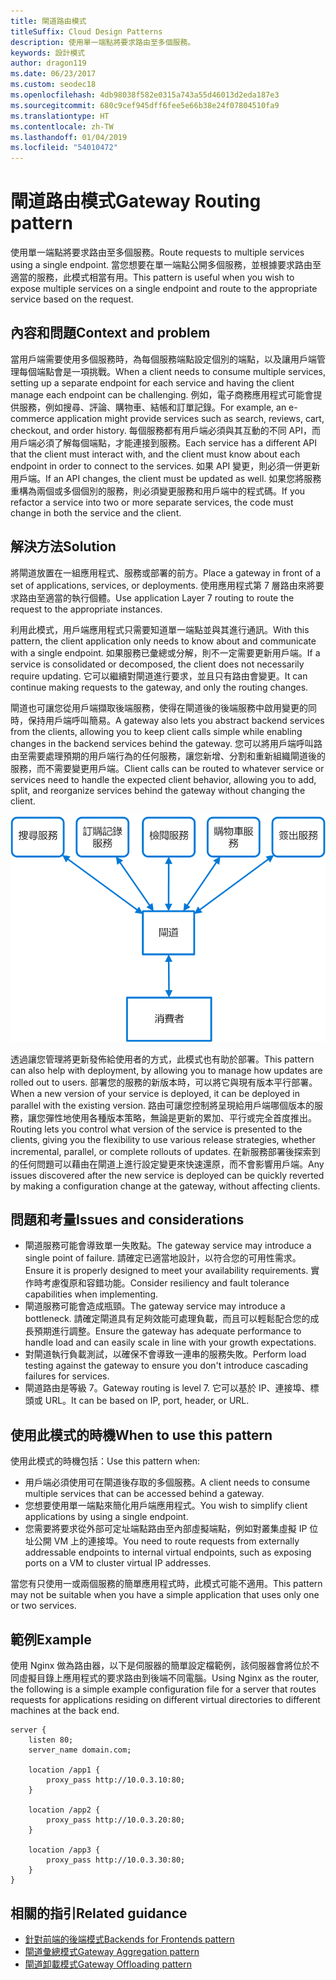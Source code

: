 ```yaml
---
title: 閘道路由模式
titleSuffix: Cloud Design Patterns
description: 使用單一端點將要求路由至多個服務。
keywords: 設計模式
author: dragon119
ms.date: 06/23/2017
ms.custom: seodec18
ms.openlocfilehash: 4db98038f582e0315a743a55d46013d2eda187e3
ms.sourcegitcommit: 680c9cef945dff6fee5e66b38e24f07804510fa9
ms.translationtype: HT
ms.contentlocale: zh-TW
ms.lasthandoff: 01/04/2019
ms.locfileid: "54010472"
---
```

# <a name="gateway-routing-pattern"></a><span data-ttu-id="0645e-104">閘道路由模式</span><span class="sxs-lookup"><span data-stu-id="0645e-104">Gateway Routing pattern</span></span>

<span data-ttu-id="0645e-105">使用單一端點將要求路由至多個服務。</span><span class="sxs-lookup"><span data-stu-id="0645e-105">Route requests to multiple services using a single endpoint.</span></span> <span data-ttu-id="0645e-106">當您想要在單一端點公開多個服務，並根據要求路由至適當的服務，此模式相當有用。</span><span class="sxs-lookup"><span data-stu-id="0645e-106">This pattern is useful when you wish to expose multiple services on a single endpoint and route to the appropriate service based on the request.</span></span>

## <a name="context-and-problem"></a><span data-ttu-id="0645e-107">內容和問題</span><span class="sxs-lookup"><span data-stu-id="0645e-107">Context and problem</span></span>

<span data-ttu-id="0645e-108">當用戶端需要使用多個服務時，為每個服務端點設定個別的端點，以及讓用戶端管理每個端點會是一項挑戰。</span><span class="sxs-lookup"><span data-stu-id="0645e-108">When a client needs to consume multiple services, setting up a separate endpoint for each service and having the client manage each endpoint can be challenging.</span></span> <span data-ttu-id="0645e-109">例如，電子商務應用程式可能會提供服務，例如搜尋、評論、購物車、結帳和訂單記錄。</span><span class="sxs-lookup"><span data-stu-id="0645e-109">For example, an e-commerce application might provide services such as search, reviews, cart, checkout, and order history.</span></span> <span data-ttu-id="0645e-110">每個服務都有用戶端必須與其互動的不同 API，而用戶端必須了解每個端點，才能連接到服務。</span><span class="sxs-lookup"><span data-stu-id="0645e-110">Each service has a different API that the client must interact with, and the client must know about each endpoint in order to connect to the services.</span></span> <span data-ttu-id="0645e-111">如果 API 變更，則必須一併更新用戶端。</span><span class="sxs-lookup"><span data-stu-id="0645e-111">If an API changes, the client must be updated as well.</span></span> <span data-ttu-id="0645e-112">如果您將服務重構為兩個或多個個別的服務，則必須變更服務和用戶端中的程式碼。</span><span class="sxs-lookup"><span data-stu-id="0645e-112">If you refactor a service into two or more separate services, the code must change in both the service and the client.</span></span>

## <a name="solution"></a><span data-ttu-id="0645e-113">解決方法</span><span class="sxs-lookup"><span data-stu-id="0645e-113">Solution</span></span>

<span data-ttu-id="0645e-114">將閘道放置在一組應用程式、服務或部署的前方。</span><span class="sxs-lookup"><span data-stu-id="0645e-114">Place a gateway in front of a set of applications, services, or deployments.</span></span> <span data-ttu-id="0645e-115">使用應用程式第 7 層路由來將要求路由至適當的執行個體。</span><span class="sxs-lookup"><span data-stu-id="0645e-115">Use application Layer 7 routing to route the request to the appropriate instances.</span></span>

<span data-ttu-id="0645e-116">利用此模式，用戶端應用程式只需要知道單一端點並與其進行通訊。</span><span class="sxs-lookup"><span data-stu-id="0645e-116">With this pattern, the client application only needs to know about and communicate with a single endpoint.</span></span> <span data-ttu-id="0645e-117">如果服務已彙總或分解，則不一定需要更新用戶端。</span><span class="sxs-lookup"><span data-stu-id="0645e-117">If a service is consolidated or decomposed, the client does not necessarily require updating.</span></span> <span data-ttu-id="0645e-118">它可以繼續對閘道進行要求，並且只有路由會變更。</span><span class="sxs-lookup"><span data-stu-id="0645e-118">It can continue making requests to the gateway, and only the routing changes.</span></span>

<span data-ttu-id="0645e-119">閘道也可讓您從用戶端擷取後端服務，使得在閘道後的後端服務中啟用變更的同時，保持用戶端呼叫簡易。</span><span class="sxs-lookup"><span data-stu-id="0645e-119">A gateway also lets you abstract backend services from the clients, allowing you to keep client calls simple while enabling changes in the backend services behind the gateway.</span></span> <span data-ttu-id="0645e-120">您可以將用戶端呼叫路由至需要處理預期的用戶端行為的任何服務，讓您新增、分割和重新組織閘道後的服務，而不需要變更用戶端。</span><span class="sxs-lookup"><span data-stu-id="0645e-120">Client calls can be routed to whatever service or services need to handle the expected client behavior, allowing you to add, split, and reorganize services behind the gateway without changing the client.</span></span>

![閘道路由模式圖](./_images/gateway-routing.png)

<span data-ttu-id="0645e-122">透過讓您管理將更新發佈給使用者的方式，此模式也有助於部署。</span><span class="sxs-lookup"><span data-stu-id="0645e-122">This pattern can also help with deployment, by allowing you to manage how updates are rolled out to users.</span></span> <span data-ttu-id="0645e-123">部署您的服務的新版本時，可以將它與現有版本平行部署。</span><span class="sxs-lookup"><span data-stu-id="0645e-123">When a new version of your service is deployed, it can be deployed in parallel with the existing version.</span></span> <span data-ttu-id="0645e-124">路由可讓您控制將呈現給用戶端哪個版本的服務，讓您彈性地使用各種版本策略，無論是更新的累加、平行或完全首度推出。</span><span class="sxs-lookup"><span data-stu-id="0645e-124">Routing lets you control what version of the service is presented to the clients, giving you the flexibility to use various release strategies, whether incremental, parallel, or complete rollouts of updates.</span></span> <span data-ttu-id="0645e-125">在新服務部署後探索到的任何問題可以藉由在閘道上進行設定變更來快速還原，而不會影響用戶端。</span><span class="sxs-lookup"><span data-stu-id="0645e-125">Any issues discovered after the new service is deployed can be quickly reverted by making a configuration change at the gateway, without affecting clients.</span></span>

## <a name="issues-and-considerations"></a><span data-ttu-id="0645e-126">問題和考量</span><span class="sxs-lookup"><span data-stu-id="0645e-126">Issues and considerations</span></span>

- <span data-ttu-id="0645e-127">閘道服務可能會導致單一失敗點。</span><span class="sxs-lookup"><span data-stu-id="0645e-127">The gateway service may introduce a single point of failure.</span></span> <span data-ttu-id="0645e-128">請確定已適當地設計，以符合您的可用性需求。</span><span class="sxs-lookup"><span data-stu-id="0645e-128">Ensure it is properly designed to meet your availability requirements.</span></span> <span data-ttu-id="0645e-129">實作時考慮復原和容錯功能。</span><span class="sxs-lookup"><span data-stu-id="0645e-129">Consider resiliency and fault tolerance capabilities when implementing.</span></span>
- <span data-ttu-id="0645e-130">閘道服務可能會造成瓶頸。</span><span class="sxs-lookup"><span data-stu-id="0645e-130">The gateway service may introduce a bottleneck.</span></span> <span data-ttu-id="0645e-131">請確定閘道具有足夠效能可處理負載，而且可以輕鬆配合您的成長預期進行調整。</span><span class="sxs-lookup"><span data-stu-id="0645e-131">Ensure the gateway has adequate performance to handle load and can easily scale in line with your growth expectations.</span></span>
- <span data-ttu-id="0645e-132">對閘道執行負載測試，以確保不會導致一連串的服務失敗。</span><span class="sxs-lookup"><span data-stu-id="0645e-132">Perform load testing against the gateway to ensure you don't introduce cascading failures for services.</span></span>
- <span data-ttu-id="0645e-133">閘道路由是等級 7。</span><span class="sxs-lookup"><span data-stu-id="0645e-133">Gateway routing is level 7.</span></span> <span data-ttu-id="0645e-134">它可以基於 IP、連接埠、標頭或 URL。</span><span class="sxs-lookup"><span data-stu-id="0645e-134">It can be based on IP, port, header, or URL.</span></span>

## <a name="when-to-use-this-pattern"></a><span data-ttu-id="0645e-135">使用此模式的時機</span><span class="sxs-lookup"><span data-stu-id="0645e-135">When to use this pattern</span></span>

<span data-ttu-id="0645e-136">使用此模式的時機包括：</span><span class="sxs-lookup"><span data-stu-id="0645e-136">Use this pattern when:</span></span>

- <span data-ttu-id="0645e-137">用戶端必須使用可在閘道後存取的多個服務。</span><span class="sxs-lookup"><span data-stu-id="0645e-137">A client needs to consume multiple services that can be accessed behind a gateway.</span></span>
- <span data-ttu-id="0645e-138">您想要使用單一端點來簡化用戶端應用程式。</span><span class="sxs-lookup"><span data-stu-id="0645e-138">You wish to simplify client applications by using a single endpoint.</span></span>
- <span data-ttu-id="0645e-139">您需要將要求從外部可定址端點路由至內部虛擬端點，例如對叢集虛擬 IP 位址公開 VM 上的連接埠。</span><span class="sxs-lookup"><span data-stu-id="0645e-139">You need to route requests from externally addressable endpoints to internal virtual endpoints, such as exposing ports on a VM to cluster virtual IP addresses.</span></span>

<span data-ttu-id="0645e-140">當您有只使用一或兩個服務的簡單應用程式時，此模式可能不適用。</span><span class="sxs-lookup"><span data-stu-id="0645e-140">This pattern may not be suitable when you have a simple application that uses only one or two services.</span></span>

## <a name="example"></a><span data-ttu-id="0645e-141">範例</span><span class="sxs-lookup"><span data-stu-id="0645e-141">Example</span></span>

<span data-ttu-id="0645e-142">使用 Nginx 做為路由器，以下是伺服器的簡單設定檔範例，該伺服器會將位於不同虛擬目錄上應用程式的要求路由到後端不同電腦。</span><span class="sxs-lookup"><span data-stu-id="0645e-142">Using Nginx as the router, the following is a simple example configuration file for a server that routes requests for applications residing on different virtual directories to different machines at the back end.</span></span>

```console
server {
    listen 80;
    server_name domain.com;

    location /app1 {
        proxy_pass http://10.0.3.10:80;
    }

    location /app2 {
        proxy_pass http://10.0.3.20:80;
    }

    location /app3 {
        proxy_pass http://10.0.3.30:80;
    }
}
```

## <a name="related-guidance"></a><span data-ttu-id="0645e-143">相關的指引</span><span class="sxs-lookup"><span data-stu-id="0645e-143">Related guidance</span></span>

- [<span data-ttu-id="0645e-144">針對前端的後端模式</span><span class="sxs-lookup"><span data-stu-id="0645e-144">Backends for Frontends pattern</span></span>](./backends-for-frontends.md)
- [<span data-ttu-id="0645e-145">閘道彙總模式</span><span class="sxs-lookup"><span data-stu-id="0645e-145">Gateway Aggregation pattern</span></span>](./gateway-aggregation.md)
- [<span data-ttu-id="0645e-146">閘道卸載模式</span><span class="sxs-lookup"><span data-stu-id="0645e-146">Gateway Offloading pattern</span></span>](./gateway-offloading.md)
